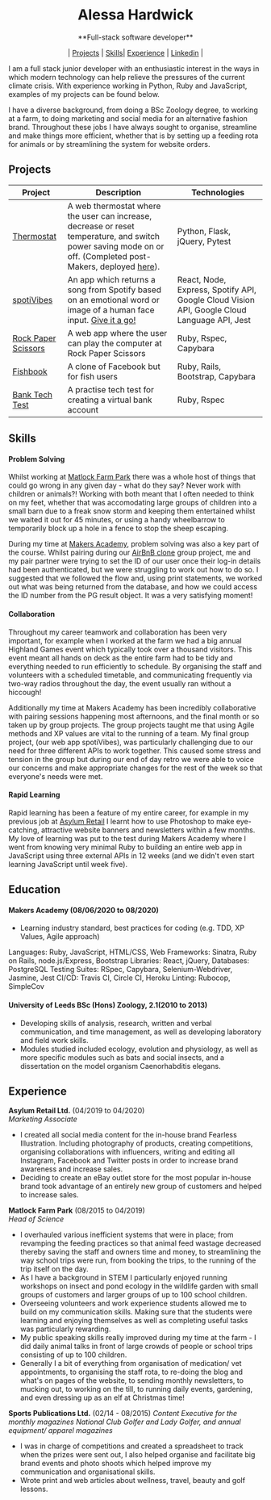 <div align="center">
  <h1>Alessa Hardwick</h1>
  **Full-stack software developer**<br>
    
| [Projects](https://github.com/alessa-lou/CV/blob/master/README.md#projects) | [Skills](https://github.com/alessa-lou/CV/blob/master/README.md#skills)| [Experience](https://github.com/alessa-lou/CV/blob/master/README.md#experience) | [Linkedin](https://www.linkedin.com/in/alessa-hardwick-13701282) |
  <br>
</div>


I am a full stack junior developer with an enthusiastic interest in the ways in which modern technology can help relieve the pressures of the current climate crisis. With experience working in Python, Ruby and JavaScript, examples of my projects can be found below.

I have a diverse background, from doing a BSc Zoology degree, to working at a farm, to doing marketing and social media for an alternative fashion brand. Throughout these jobs I have always sought to organise, streamline and make things more efficient, whether that is by setting up a feeding rota for animals or by streamlining the system for website orders. 

## Projects

|Project        |Description                                           |Technologies              |
|----------|------------------------------------------------------|----------------------------------------|
|[Thermostat](https://github.com/alessa-lou/Thermostat_python)| A web thermostat where the user can increase, decrease or reset temperature, and switch power saving mode on or off. (Completed post-Makers, deployed [here](https://py-thermostat.herokuapp.com/)). | Python, Flask, jQuery, Pytest |
|[spotiVibes](https://github.com/mirimichaelson/spotiVibes)| An app which returns a song from Spotify based on an emotional word or image of a human face input. [Give it a go!](http://spotivibes.surge.sh) | React, Node, Express, Spotify API, Google Cloud Vision API, Google Cloud Language API, Jest |
| [Rock Paper Scissors](https://github.com/alessa-lou/rps-challenge)| A web app where the user can play the computer at Rock Paper Scissors| Ruby, Rspec, Capybara |
|[Fishbook](https://github.com/stupot1/acebook-ciao-pescao)| A clone of Facebook but for fish users | Ruby, Rails, Bootstrap, Capybara |
|[Bank Tech Test](https://github.com/alessa-lou/bank_tech_test) | A practise tech test for creating a virtual bank account | Ruby, Rspec |


## Skills

#### Problem Solving

Whilst working at [Matlock Farm Park](https://matlockfarmpark.co.uk) there was a whole host of things that could go wrong in any given day - what do they say? Never work with children or animals?! Working with both meant that I often needed to think on my feet, whether that was accomodating large groups of children into a small barn due to a freak snow storm and keeping them entertained whilst we waited it out for 45 minutes, or using a handy wheelbarrow to temporarily block up a hole in a fence to stop the sheep escaping.

During my time at [Makers Academy](https://makers.tech), problem solving was also a key part of the course. Whilst pairing during our [AirBnB clone](https://github.com/04alexklink/makersbnb) group project, me and my pair partner were trying to set the ID of our user once their log-in details had been authenticated, but we were struggling to work out how to do so. I suggested that we followed the flow and, using print statements, we worked out what was being returned from the database, and how we could access the ID number from the PG result object. It was a very satisfying moment!


#### Collaboration

Throughout my career teamwork and collaboration has been very important, for example when I worked at the farm we had a big annual Highland Games event which typically took over a thousand visitors. This event meant all hands on deck as the entire farm had to be tidy and everything needed to run efficiently to schedule. By organising the staff and volunteers with a scheduled timetable, and communicating frequently via two-way radios throughout the day, the event usually ran without a hiccough! 

Additionally my time at Makers Academy has been incredibly collaborative with pairing sessions happening most afternoons, and the final month or so taken up by group projects. The group projects taught me that using Agile methods and XP values are vital to the running of a team. My final group project, (our web app spotiVibes), was particularly challenging due to our need for three different APIs to work together. This caused some stress and tension in the group but during our end of day retro we were able to voice our concerns and make appropriate changes for the rest of the week so that everyone's needs were met.

#### Rapid Learning

Rapid learning has been a feature of my entire career, for example in my previous job at [Asylum Retail](https://www.damagedsociety.co.uk) I learnt how to use Photoshop to make eye-catching, attractive website banners and newsletters within a few months. My love of learning was put to the test during Makers Academy where I went from knowing very minimal Ruby to building an entire web app in JavaScript using three external APIs in 12 weeks (and we didn't even start learning JavaScript until week five).

## Education

#### Makers Academy (08/06/2020 to 08/2020)
- Learning industry standard, best practices for coding (e.g. TDD, XP Values, Agile approach)

Languages: Ruby, JavaScript, HTML/CSS,
Web Frameworks: Sinatra, Ruby on Rails, node.js/Express, Bootstrap
Libraries: React, jQuery,
Databases: PostgreSQL
Testing Suites: RSpec, Capybara, Selenium-Webdriver, Jasmine, Jest
CI/CD: Travis CI, Circle CI, Heroku
Linting: Rubocop, SimpleCov

#### University of Leeds BSc (Hons) Zoology, 2.1(2010 to 2013)
- Developing skills of analysis, research, written and verbal communication, and time management, as well as developing laboratory and field work skills. 
- Modules studied included ecology, evolution and physiology, as well as more specific modules such as bats and social insects, and a dissertation on the model organism Caenorhabditis elegans.

## Experience

**Asylum Retail Ltd.** (04/2019 to 04/2020)    
*Marketing Associate* 
- I created all social media content for the in-house brand Fearless Illustration. Including photography of products, creating competitions, organising collaborations with influencers, writing and editing all Instagram, Facebook and Twitter posts in order to increase brand awareness and increase sales.
- Deciding to create an eBay outlet store for the most popular in-house brand took advantage of an entirely new group of customers and helped to increase sales.

**Matlock Farm Park** (08/2015 to 04/2019)   
*Head of Science*  
- I overhauled various inefficient systems that were in place; from revamping the feeding practices so that animal feed wastage decreased thereby saving the staff and owners time and money, to streamlining the way school trips were run, from booking the trips, to the running of the trip itself on the day. 
- As I have a background in STEM I particularly enjoyed running workshops on insect and pond ecology in the wildlife garden with small groups of customers and larger groups of up to 100 school children.
- Overseeing volunteers and work experience students allowed me to build on my communication skills. Making sure that the students were learning and enjoying themselves as well as completing useful tasks was particularly rewarding.
- My public speaking skills really improved during my time at the farm - I did daily animal talks in front of large crowds of people or school trips consisting of up to 100 children.
- Generally I a bit of everything from organisation of medication/ vet appointments, to organising the staff rota, to re-doing the blog and what's on pages of the website, to sending monthly newsletters, to mucking out, to working on the till, to running daily events, gardening, and even dressing up as an elf at Christmas time!

**Sports Publications Ltd.** (02/14 - 08/2015)
*Content Executive for the monthly magazines National Club Golfer and Lady Golfer, and annual equipment/ apparel magazines*  

- I was in charge of competitions and created a spreadsheet to track when the prizes were sent out, I also helped organise and facilitate big brand events and photo shoots which
helped improve my communication and organisational skills.
- Wrote print and web articles about wellness, travel, beauty and golf lessons.

